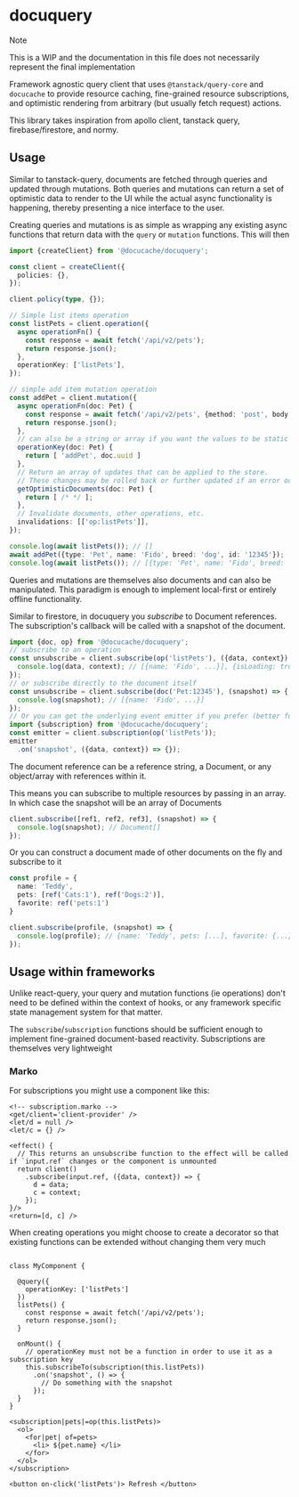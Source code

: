 # docuquery

> [!NOTE] 
> This is a WIP and the documentation in this file does not necessarily represent the final implementation

Framework agnostic query client that uses `@tanstack/query-core` and `docucache` to provide resource caching, fine-grained resource subscriptions, and optimistic rendering from arbitrary (but usually fetch request) actions.

This library takes inspiration from apollo client, tanstack query, firebase/firestore, and normy.

## Usage

Similar to tanstack-query, documents are fetched through queries and updated through mutations. Both queries and mutations can return a set of optimistic data to render to the UI while the actual async functionality is happening, thereby presenting a nice interface to the user.

Creating queries and mutations is as simple as wrapping any existing async functions that return data with the `query` or `mutation` functions.
This will then 

```ts
import {createClient} from '@docucache/docuquery';

const client = createClient({
  policies: {},
});

client.policy(type, {});

// Simple list items operation
const listPets = client.operation({
  async operationFn() {
    const response = await fetch('/api/v2/pets');
    return response.json();
  },
  operationKey: ['listPets'],
});

// simple add item mutation operation
const addPet = client.mutation({
  async operationFn(doc: Pet) {
    const response = await fetch('/api/v2/pets', {method: 'post', body: JSON.stringify(doc)});
    return response.json();
  },
  // can also be a string or array if you want the values to be static
  operationKey(doc: Pet) {
    return [ 'addPet', doc.uuid ]
  },
  // Return an array of updates that can be applied to the store.
  // These changes may be rolled back or further updated if an error occurs
  getOptimisticDocuments(doc: Pet) {
    return [ /* */ ];
  },
  // Invalidate documents, other operations, etc.
  invalidations: [['op:listPets']],
});

console.log(await listPets()); // []
await addPet({type: 'Pet', name: 'Fido', breed: 'dog', id: '12345'});
console.log(await listPets()); // [{type: 'Pet', name: 'Fido', breed: 'dog', id: '12345'}]
```

Queries and mutations are themselves also documents and can also be manipulated. This paradigm is enough to implement local-first or entirely offline functionality.

Similar to firestore, in docuquery you _subscribe_ to Document references. The subscription's callback will be called with a snapshot of the document.

```js
import {doc, op} from '@docucache/docuquery';
// subscribe to an operation
const unsubscribe = client.subscribe(op('listPets'), ({data, context}) => {
  console.log(data, context); // [{name: 'Fido', ...}], {isLoading: true, ...}
});
// or subscribe directly to the document itself
const unsubscribe = client.subscribe(doc('Pet:12345'), (snapshot) => {
  console.log(snapshot); // [{name: 'Fido', ...}]
});
// Or you can get the underlying event emitter if you prefer (better for some systems)
import {subscription} from '@docucache/docuquery';
const emitter = client.subscription(op('listPets'));
emitter
  .on('snapshot', ({data, context}) => {});
```

The document reference can be a reference string, a Document, or any object/array with references within it.  

This means you can subscribe to multiple resources by passing in an array. In which case the snapshot will be an array of Documents

```js
client.subscribe([ref1, ref2, ref3], (snapshot) => {
  console.log(snapshot); // Document[]
});
```

Or you can construct a document made of other documents on the fly and subscribe to it

```ts
const profile = {
  name: 'Teddy',
  pets: [ref('Cats:1'), ref('Dogs:2')],
  favorite: ref('pets:1')
}

client.subscribe(profile, (snapshot) => {
  console.log(profile); // {name: 'Teddy', pets: [...], favorite: {...}}
});
```

## Usage within frameworks

Unlike react-query, your query and mutation functions (ie operations) don't need to be defined within the context of hooks, or any framework specific state management system for that matter. 

The `subscribe`/`subscription` functions should be sufficient enough to implement fine-grained document-based reactivity. Subscriptions are themselves very lightweight

### Marko

For subscriptions you might use a component like this:
```marko
<!-- subscription.marko -->
<get/client='client-provider' />
<let/d = null />
<let/c = {} />

<effect() {
  // This returns an unsubscribe function to the effect will be called if `input.ref` changes or the component is unmounted
  return client()
    .subscribe(input.ref, ({data, context}) => {
      d = data;
      c = context;
    });
}/>
<return=[d, c] />
```

When creating operations you might choose to create a decorator so that existing functions can be extended without changing them very much

```marko

class MyComponent {

  @query({
    operationKey: ['listPets']
  })
  listPets() {
    const response = await fetch('/api/v2/pets');
    return response.json();
  }

  onMount() {
    // operationKey must not be a function in order to use it as a subscription key
    this.subscribeTo(subscription(this.listPets))
      .on('snapshot', () => {
        // Do something with the snapshot
      });
  }
}

<subscription|pets|=op(this.listPets)>
  <ol>
    <for|pet| of=pets>
      <li> ${pet.name} </li>
    </for>
  </ol>
</subscription>

<button on-click('listPets')> Refresh </button>
```